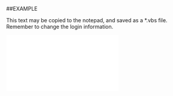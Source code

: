 
##EXAMPLE

This text may be copied to the notepad, and saved as a *.vbs file. Remember to change the login information.

![](..\..\Examples\vbs\SOAppointments2.Item.vbs.txt)

